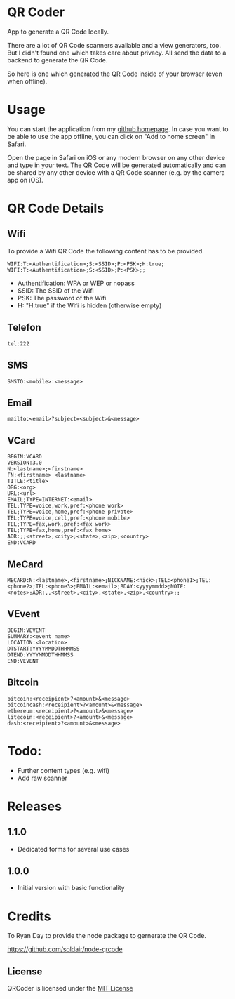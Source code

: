 # QR Coder

App to generate a QR Code locally.

There are a lot of QR Code scanners available and a view generators, too.
But I didn't found one which takes care about privacy. All send the data to a backend
to generate the QR Code. 

So here is one which generated the QR Code inside of your browser (even when offline).

# Usage

You can start the application from my [github homepage](https://olibu.github.io/qrcoder/).
In case you want to be able to use the app offline, you can click on "Add to home screen"
in Safari.

Open the page in Safari on iOS or any modern browser on any other device and type in your text.
The QR Code will be generated automatically and can be shared by any other device with a QR Code scanner 
(e.g. by the camera app on iOS).

# QR Code Details

## Wifi

To provide a Wifi QR Code the following content has to be provided.

```
WIFI:T:<Authentification>;S:<SSID>;P:<PSK>;H:true;
WIFI:T:<Authentification>;S:<SSID>;P:<PSK>;;
```
* Authentification: WPA or WEP or nopass
* SSID: The SSID of the Wifi
* PSK: The password of the Wifi
* H: "H:true" if the Wifi is hidden (otherwise empty)

## Telefon

```
tel:222
```

## SMS

```
SMSTO:<mobile>:<message>
```

## Email

```
mailto:<email>?subject=<subject>&<message>
```

## VCard

```
BEGIN:VCARD
VERSION:3.0
N:<lastname>;<firstname>
FN:<firstname> <lastname>
TITLE:<title>
ORG:<org>
URL:<url>
EMAIL;TYPE=INTERNET:<email>
TEL;TYPE=voice,work,pref:<phone work>
TEL;TYPE=voice,home,pref:<phone private>
TEL;TYPE=voice,cell,pref:<phone mobile>
TEL;TYPE=fax,work,pref:<fax work>
TEL;TYPE=fax,home,pref:<fax home>
ADR:;;<street>;<city>;<state>;<zip>;<country>
END:VCARD
```

## MeCard

```
MECARD:N:<lastname>,<firstname>;NICKNAME:<nick>;TEL:<phone1>;TEL:<phone2>;TEL:<phone3>;EMAIL:<email>;BDAY:<yyyymmdd>;NOTE:<notes>;ADR:,,<street>,<city>,<state>,<zip>,<country>;;
```

## VEvent

```
BEGIN:VEVENT
SUMMARY:<event name>
LOCATION:<location>
DTSTART:YYYYMMDDTHHMMSS
DTEND:YYYYMMDDTHHMMSS
END:VEVENT
```

## Bitcoin

```
bitcoin:<receipient>?<amount>&<message>
bitcoincash:<receipient>?<amount>&<message>
ethereum:<receipient>?<amount>&<message>
litecoin:<receipient>?<amount>&<message>
dash:<receipient>?<amount>&<message>
```

# Todo:

* Further content types (e.g. wifi)
* Add raw scanner

# Releases

## 1.1.0

* Dedicated forms for several use cases

## 1.0.0

* Initial version with basic functionality
  
# Credits

To Ryan Day to provide the node package to gernerate the QR Code.

https://github.com/soldair/node-qrcode

## License

QRCoder is licensed under the [MIT License](https://tldrlegal.com/l/mit)